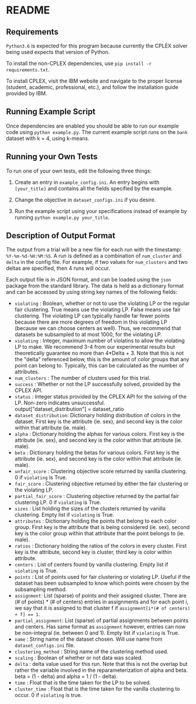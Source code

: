 # README

## Requirements

`Python3.6` is expected for this program because currently the CPLEX solver being used expects that version of Python.

To install the non-CPLEX dependencies, use `pip install -r requirements.txt`.

To install CPLEX, visit the IBM website and navigate to the proper license (student, academic, professional, etc.), and follow the installation guide provided by IBM.

## Running Example Script

Once dependencies are enabled you should be able to run our example code using `python example.py`. The current example script runs on the `bank` dataset with k = 4, using k-means.

## Running your Own Tests

To run one of your own tests, edit the following three things:

1. Create an entry in `example_config.ini`. An entry begins with `[your_title]` and contains all the fields specified by the example.

2. Change the objective in `dataset_configs.ini` if you desire.

3. Run the example script using your specifications instead of example by running `python example.py your_title`.

## Description of Output Format

The output from a trial will be a new file for each run with the timestamp: `%Y-%m-%d-%H:%M:%S`. A run is defined as a combination of `num_cluster` and `delta` in the config file. For example, if two values for `num_clusters` and two deltas are specified, then 4 runs will occur.

Each output file is in JSON format, and can be loaded using the `json` package from the standard library. The data is held as a dictionary format and can be accessed by using string key names of the following fields: 
* `violating` : Boolean, whether or not to use the violating LP or the regular fair clustering. True means use the violating LP. False means use fair clustering. The violating LP can typically handle far fewer points because there are more degrees of freedom in this violating LP (because we can choose centers as well). Thus, we recommend that datasets be subsampled to at most 1000, for the violating LP.
* `violating` : Integer, maximum number of violatins to allow the violating LP to make. We recommend 3-4 from our experimental results but theoretically guarantee no more than 4*Delta + 3. Note that this is not the "delta" referenced below, this is the amount of color groups that any point can belong to. Typically, this can be calculated as the number of attributes.
* `num_clusters` : The number of clusters used for this trial.
* `success` : Whether or not the LP successfully solved, provided by the CPLEX API.
* `status` : Integer status provided by the CPLEX API for the solving of the LP. Non-zero indicates unsuccessful.     
        output["dataset_distribution"] = dataset_ratio
* `dataset_distribution`: Dictionary holding distribution of colors in the dataset. First key is the attribute (ie. sex), and second key is the color within that attribute (ie. male).
* `alpha` : Dictionary holding the alphas for various colors. First key is the attribute (ie. sex), and second key is the color within that attribute (ie. male).
* `beta` : Dictionary holding the betas for various colors.
First key is the attribute (ie. sex), and second key is the color within that attribute (ie. male).
* `unfair_score` : Clustering objective score returned by vanilla clustering. 0 if `violating` is True.
* `fair_score` : Clustering objective returned by either the fair clustering or the violating LP.
* `partial_fair_score` : Clustering objective returned by the partial fair clustering LP. 0 if `violating` is True.
* `sizes` : List holding the sizes of the clusters returned by vanilla clustering. Empty list if `violating` is True.
* `attributes` : Dictionary holding the points that belong to each color group. First key is the attribute that is being considered (ie. sex), second key is the color group within that attribute that the point belongs to (ie. male).
* `ratios` : Dictionary holding the ratios of the colors in every cluster. First key is the attribute, second key is cluster, third key is color within attribute.
* `centers` : List of centers found by vanilla clustering. Empty list if `violating` is True.
* `points` : List of points used for fair clustering or violating LP. Useful if the dataset has been subsampled to know which points were chosen by the subsampling method.
* `assignment`: List (sparse) of points and their assigned cluster. There are (# of points) * (# of centers) entries in assignments and for each point i, we say that it is assigned to that cluster f if `assignment[i*(# of centers) + f] == 1`.
* `partial_assignment`: List (sparse) of partial assignments between points and centers. Has same format as `assignment` however, entries can now be non-integral (ie. between 0 and 1). Empty list if `violating` is True.
* `name` : String name of the dataset chosen. Will use name from `dataset_configs.ini` file.
* `clustering_method` : String name of the clustering method used.
* `scaling` : Boolean of whether or not data was scaled.
* `delta` : delta value used for this run. Note that this is not the overlap but rather the variable involved in the reparameterization of alpha and beta. beta = (1 - delta) and alpha = 1 / (1 - delta).
* `time` : Float that is the time taken for the LP to be solved.
* `cluster_time` : Float that is the time taken for the vanilla clustering to occur. 0 if `violating` is true.
